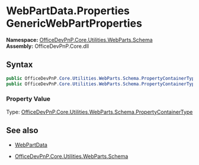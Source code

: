 # WebPartData.Properties GenericWebPartProperties
  

**Namespace:** [OfficeDevPnP.Core.Utilities.WebParts.Schema](OfficeDevPnP.Core.Utilities.WebParts.Schema.md)  
**Assembly:** OfficeDevPnP.Core.dll  
## Syntax
```C#
public OfficeDevPnP.Core.Utilities.WebParts.Schema.PropertyContainerType GenericWebPartProperties { get; }
public OfficeDevPnP.Core.Utilities.WebParts.Schema.PropertyContainerType GenericWebPartProperties { set; }
```

### Property Value
Type: [OfficeDevPnP.Core.Utilities.WebParts.Schema.PropertyContainerType](OfficeDevPnP.Core.Utilities.WebParts.Schema.PropertyContainerType.md) 

## See also
- [WebPartData](WebPartData.md) 

- [OfficeDevPnP.Core.Utilities.WebParts.Schema](OfficeDevPnP.Core.Utilities.WebParts.Schema.md)
